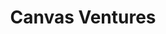 ---
layout: firm_page
title: "Canvas Ventures"
id: "canvas.vc"
permalink: "/canvasventurescanvas.vc/"
website: "https://www.canvas.vc"
offices: "Portola Valley (United States)"
investment_stages: "Series A, Series B"
portfolio_companies: "Vida Health, Luminar, Doximity, Zola, Strava, Transfix, Possible Finance, Airvet, Skyflow, Roofstock, Airvet, Brace, Casetext, Darwin Homes, Figure Eight, Float Health, Flowspace, Flyhomes, Folloze, Fossa, Functionize, FutureAdvisor, Gabi, HealthLoop, Keyway, Kinetica, Marvin, MasonHub, Navattic, Northstar, NuBrakes, OfferFit, Owl, Parakeet Health, Particle Health, PipeDreams, Platform9, Possible, ResQ, Roofstock, Routefusion, Savvy Wealth, Sema4.ai, Shoreline, Smartrr, Thrive Global, Tilled, Totango, Transfix, Vendia, Viewics, Watershed, XP Health, Zola, Check, CloudKitchens"
portfolio_link: "https://www.canvas.vc/portfolio"
investment_markets: "Fintech, Digital Health, Enterprise, AI, Marketplaces"
founded_year: "2013"
description: "Canvas Ventures is an early-stage venture firm focusing on AI transforming digital health and fintech."
linkedin: "https://www.linkedin.com/company/canvas-ventures"
twitter: "https://twitter.com/CanvasVC"
instagram: ""
team_page: "https://www.canvas.vc/team"
investor_type: "Venture Capital"
crunchbase: "https://www.crunchbase.com/organization/canvas-venture-fund"
pitchbook: ""

# SEO Optimization
meta_title: "Canvas Ventures - VC Firm - projectstartups.com"
meta_description: "Canvas Ventures, Canvas Ventures is an early-stage venture firm focusing on AI transforming digital health and fintech...."
meta_keywords: "Canvas Ventures, Fintech, Digital Health, Enterprise, AI, Marketplaces, VC firm, venture capital, startup investor, projectstartups.com"
canonical_url: "https://vc.projectstartups.com/canvasventurescanvas.vc/"
---